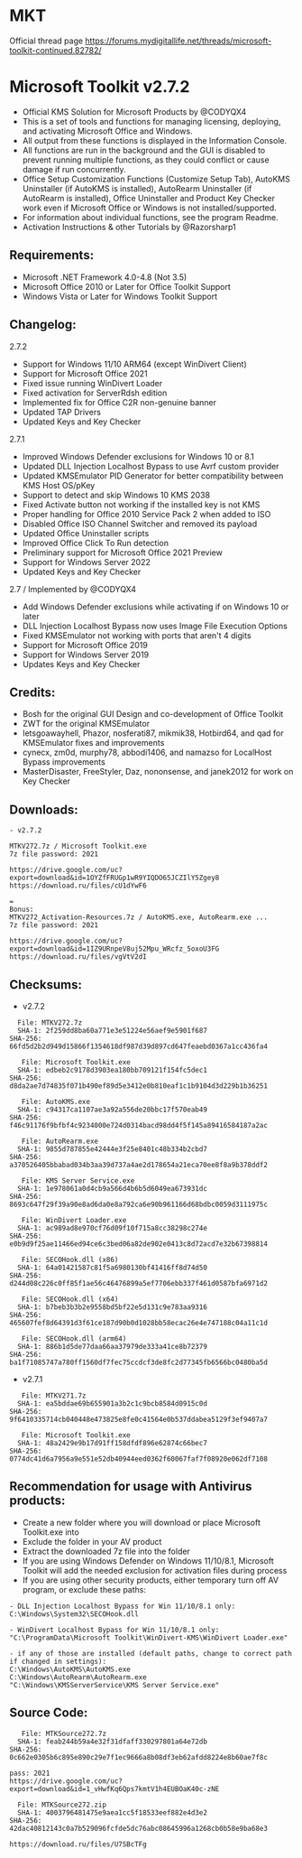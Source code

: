 # MKT
Official thread page https://forums.mydigitallife.net/threads/microsoft-toolkit-continued.82782/

# Microsoft Toolkit v2.7.2

- Official KMS Solution for Microsoft Products by @CODYQX4
- This is a set of tools and functions for managing licensing, deploying, and activating Microsoft Office and Windows.
- All output from these functions is displayed in the Information Console.
- All functions are run in the background and the GUI is disabled to prevent running multiple functions, as they could conflict or cause damage if run concurrently.
- Office Setup Customization Functions (Customize Setup Tab), AutoKMS Uninstaller (if AutoKMS is installed), AutoRearm Uninstaller (if AutoRearm is installed), Office Uninstaller and Product Key Checker work even if Microsoft Office or Windows is not installed/supported.
- For information about individual functions, see the program Readme.
- Activation Instructions & other Tutorials by @Razorsharp1

## Requirements:

- Microsoft .NET Framework 4.0-4.8 (Not 3.5)
- Microsoft Office 2010 or Later for Office Toolkit Support
- Windows Vista or Later for Windows Toolkit Support

## Changelog:

2.7.2

- Support for Windows 11/10 ARM64 (except WinDivert Client)
- Support for Microsoft Office 2021
- Fixed issue running WinDivert Loader
- Fixed activation for ServerRdsh edition
- Implemented fix for Office C2R non-genuine banner
- Updated TAP Drivers
- Updated Keys and Key Checker

2.7.1

- Improved Windows Defender exclusions for Windows 10 or 8.1
- Updated DLL Injection Localhost Bypass to use Avrf custom provider
- Updated KMSEmulator PID Generator for better compatibility between KMS Host OS/pKey
- Support to detect and skip Windows 10 KMS 2038
- Fixed Activate button not working if the installed key is not KMS
- Proper handling for Office 2010 Service Pack 2 when added to ISO
- Disabled Office ISO Channel Switcher and removed its payload
- Updated Office Uninstaller scripts
- Improved Office Click To Run detection
- Preliminary support for Microsoft Office 2021 Preview
- Support for Windows Server 2022
- Updated Keys and Key Checker

2.7 / Implemented by @CODYQX4

- Add Windows Defender exclusions while activating if on Windows 10 or later
- DLL Injection Localhost Bypass now uses Image File Execution Options
- Fixed KMSEmulator not working with ports that aren't 4 digits
- Support for Microsoft Office 2019
- Support for Windows Server 2019
- Updates Keys and Key Checker

## Credits:

- Bosh for the original GUI Design and co-development of Office Toolkit
- ZWT for the original KMSEmulator
- letsgoawayhell, Phazor, nosferati87, mikmik38, Hotbird64, and qad for KMSEmulator fixes and improvements
- cynecx, zm0d, murphy78, abbodi1406, and namazso for LocalHost Bypass improvements
- MasterDisaster, FreeStyler, Daz, nononsense, and janek2012 for work on Key Checker

## Downloads:

```
- v2.7.2

MTKV272.7z / Microsoft Toolkit.exe
7z file password: 2021

https://drive.google.com/uc?export=download&id=1OYZfFRUGp1wR9YIQDO65JCZIlY5Zgey8
https://download.ru/files/cU1dYwF6

=
Bonus:
MTKV272_Activation-Resources.7z / AutoKMS.exe, AutoRearm.exe ...
7z file password: 2021

https://drive.google.com/uc?export=download&id=1IZ9URnpeV8uj52Mpu_WRcfz_5oxoU3FG
https://download.ru/files/vgVtV2dI
```

## Checksums:

- v2.7.2
```
  File: MTKV272.7z
  SHA-1: 2f259dd8ba60a771e3e51224e56aef9e5901f687
SHA-256: 66fd5d2b2d949d15866f1354618df987d39d897cd647feaebd0367a1cc436fa4

   File: Microsoft Toolkit.exe
  SHA-1: edbeb2c9178d3903ea180bb709121f154fc5dec1
SHA-256: d8da2ae7d74835f071b490ef89d5e3412e0b810eaf1c1b9104d3d229b1b36251

   File: AutoKMS.exe
  SHA-1: c94317ca1107ae3a92a556de20bbc17f570eab49
SHA-256: f46c91176f9bfbf4c9234000e724d0314bacd98dd4f5f145a89416584187a2ac

   File: AutoRearm.exe
  SHA-1: 9855d787855e42444e3f25e8401c48b334b2cbd7
SHA-256: a370526405bbabad034b3aa39d737a4ae2d178654a21eca70ee8f8a9b378ddf2

   File: KMS Server Service.exe
  SHA-1: 1e978061a0d4cb9a566d4b6b5d6049ea673931dc
SHA-256: 8693c647f29f39a90e8ad6da0e8a792ca6e90b961166d68bdbc0059d3111975c

   File: WinDivert Loader.exe
  SHA-1: ac989ad8e970cf76d09f10f715a8cc38298c274e
SHA-256: e0b9d9f25ae11466ed94ce6c3bed06a82de902e0413c8d72acd7e32b67398814

   File: SECOHook.dll (x86)
  SHA-1: 64a01421587c81f5a6980130bf41416ff8d74d50
SHA-256: d244d08c226c0ff85f1ae56c46476899a5ef7706ebb337f461d0587bfa6971d2

   File: SECOHook.dll (x64)
  SHA-1: b7beb3b3b2e9558bd5bf22e5d131c9e783aa9316
SHA-256: 465607fef8d64391d3f61ce187d90b0d1028bb58ecac26e4e747188c04a11c1d

   File: SECOHook.dll (arm64)
  SHA-1: 886b1d5de77daa66aa37979de333a41ce8b72379
SHA-256: ba1f71085747a780ff1560df7fec75ccdcf3de8fc2d77345fb6566bc0480ba5d
```
- v2.7.1
```
   File: MTKV271.7z
  SHA-1: ea5bddae69b655901a3b2c1c9bcb8584d0915c0d
SHA-256: 9f6410335714cb040448e473825e8fe0c41564e0b537ddabea5129f3ef9407a7

   File: Microsoft Toolkit.exe
  SHA-1: 48a2429e9b17d91ff158dfdf896e62874c66bec7
SHA-256: 0774dc41d6a7956a9e551e52db40944eed0362f60067faf7f08920e062df7108
```

## Recommendation for usage with Antivirus products:

- Create a new folder where you will download or place Microsoft Toolkit.exe into
- Exclude the folder in your AV product
- Extract the downloaded 7z file into the folder
- If you are using Windows Defender on Windows 11/10/8.1, Microsoft Toolkit will add the needed exclusion for activation files during process
- If you are using other security products, either temporary turn off AV program, or exclude these paths:

```
- DLL Injection Localhost Bypass for Win 11/10/8.1 only:
C:\Windows\System32\SECOHook.dll

- WinDivert Localhost Bypass for Win 11/10/8.1 only:
"C:\ProgramData\Microsoft Toolkit\WinDivert-KMS\WinDivert Loader.exe"

- if any of those are installed (default paths, change to correct path if changed in settings):
C:\Windows\AutoKMS\AutoKMS.exe
C:\Windows\AutoRearm\AutoRearm.exe
"C:\Windows\KMSServerService\KMS Server Service.exe"
```

## Source Code:
```
   File: MTKSource272.7z
  SHA-1: feab244b59a4e32f31dfaff330297801a64e72db
SHA-256: 0c662e0305b6c895e890c29e7f1ec9666a8b08df3eb62afdd8224e8b60ae7f8c

pass: 2021
https://drive.google.com/uc?export=download&id=1_vHwfKq6Qps7kmtV1h4EUBOaK40c-zNE

  File: MTKSource272.zip
  SHA-1: 4003796481475e9aea1cc5f18533eef882e4d3e2
SHA-256: 42dac40812143c0a7b529096fcfde5dc76abc08645996a1268cb0b58e9ba68e3

https://download.ru/files/U7SBcTFg
```
